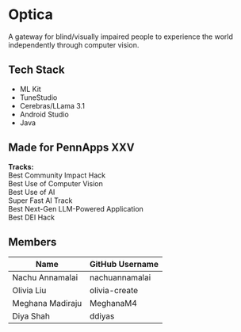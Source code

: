 # Optica
A gateway for blind/visually impaired people to experience the world independently through computer vision.

## Tech Stack
- ML Kit
- TuneStudio
- Cerebras/LLama 3.1
- Android Studio
- Java  

## Made for PennApps XXV
**Tracks:**       
Best Community Impact Hack    
Best Use of Computer Vision   
Best Use of AI    
Super Fast AI Track   
Best Next-Gen LLM-Powered Application    
Best DEI Hack   


## Members
| Name             | GitHub Username |
| ---------------- | --------------- |
| Nachu Annamalai  | nachuannamalai  |
| Olivia Liu       | olivia-create   |
| Meghana Madiraju | MeghanaM4       |
| Diya Shah        | ddiyas          |
